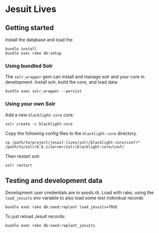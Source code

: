 # Jesuit Lives

## Getting started

Install the database and load the

```
bundle install
bundle exec rake db:setup
```

### Using bundled Solr

The `solr_wrapper` gem can install and manage solr and your core in development. Install solr, build the core, and load
data:

```shell
bundle exec solr_wrapper --persist
```

### Using your own Solr

Add a new `blacklight-core` core.

```shell
solr create -c blacklight-core
```

Copy the following config files to the `blacklight-core` directory.

```shell
cp /path/to/project/jesuit-lives/solr/blacklight-core/conf/* /path/to/solr/8.8.1/server/solr/blacklight-core/conf/
```

Then restart solr.

```shell
solr restart
```

## Testing and development data

Development user credentials are in *seeds.rb*. Load with rake, using the `load_jesuits` env variable to also load some
test individual records

```shell
bundle exec rake db:seed:replant load_jesuits=TRUE
```

To just reload Jesuit records:

```shell
bundle exec rake db:seed:replant_jesuits
```